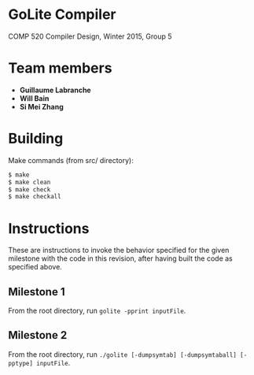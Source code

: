 GoLite Compiler
===============
COMP 520 Compiler Design, Winter 2015, Group 5

# Team members
- **Guillaume Labranche** 
- **Will Bain** 
- **Si Mei Zhang** 

# Building

Make commands (from src/ directory):

~~~ sh
$ make
$ make clean
$ make check
$ make checkall
~~~

# Instructions

These are instructions to invoke the behavior specified for the
given milestone with the code in this revision, after having built
the code as specified above.

## Milestone 1

From the root directory, run `golite -pprint inputFile`.

## Milestone 2

From the root directory, run
`./golite [-dumpsymtab] [-dumpsymtaball] [-pptype] inputFile`.
